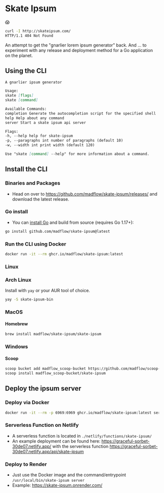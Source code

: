 # Skate Ipsum

😱

```bash
curl -I http://skateipsum.com/
HTTP/1.1 404 Not Found
```

An attempt to get the "gnarlier lorem ipsum generator" back. And ... to experiment with any release and deployment method for a Go application on the planet.

## Using the CLI

```markdown
A gnarlier ipsum generator

Usage:
skate [flags]
skate [command]

Available Commands:
completion Generate the autocompletion script for the specified shell
help Help about any command
server Start a skate ipsum api server

Flags:
-h, --help help for skate-ipsum
-p, --paragraphs int number of paragraphs (default 10)
-w, --width int print width (default 120)

Use "skate [command] --help" for more information about a command.
```

## Install the CLI

### Binaries and Packages

- Head on over to https://github.com/madflow/skate-ipsum/releases/ and download the latest release.

### Go install

- You can [install Go](https://golang.org/dl/) and build from source (requires Go 1.17+):

```bash
go install github.com/madflow/skate-ipsum@latest
```

### Run the CLI using Docker

```bash
docker run -it --rm ghcr.io/madflow/skate-ipsum:latest
```

### Linux

### Arch Linux

Install with `yay` or your AUR tool of choice.

```bash
yay -S skate-ipsum-bin
```

### MacOS

#### Homebrew

```bash
brew install madflow/skate-ipsum/skate-ipsum
```

### Windows

#### Scoop

```bash
scoop bucket add madflow_scoop-bucket https://github.com/madflow/scoop-bucket
scoop install madflow_scoop-bucket/skate-ipsum
```

## Deploy the ipsum server

### Deploy via Docker

```bash
docker run -it --rm -p 6969:6969 ghcr.io/madflow/skate-ipsum:latest server
```

### Serverless Function on Netlify

- A serverless function is located in `./netlify/functions/skate-ipsum/`
- An example deployment can be found here: https://graceful-sorbet-30de07.netlify.app/ with the serverless function https://graceful-sorbet-30de07.netlify.app/api/skate-ipsum

### Deploy to Render

- Just use the Docker image and the command/entrypoint `/usr/local/bin/skate-ipsum server`
- Example: https://skate-ipsum.onrender.com/

